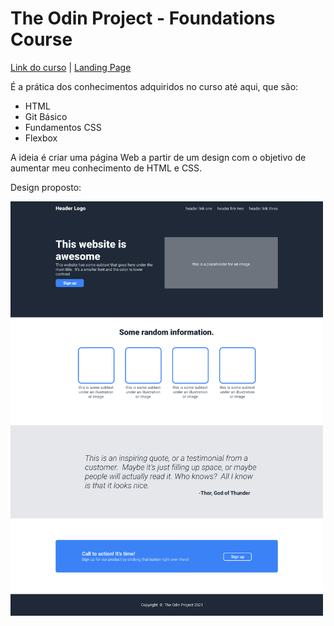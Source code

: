 # The Odin Project - Foundations Course
[Link do curso](https://www.theodinproject.com/lessons/foundations-landing-page) |
[Landing Page](https://maisafolgueral.github.io/odin-landing-page/)

É a prática dos conhecimentos adquiridos no curso até aqui, que são:
* HTML
* Git Básico
* Fundamentos CSS
* Flexbox

A ideia é criar uma página Web a partir de um design com o objetivo de aumentar meu conhecimento de HTML e CSS.

Design proposto:

<img src="https://github.com/maisafolgueral/odin-landing-page/blob/main/images/design.png?raw=true" width="500"><br/>